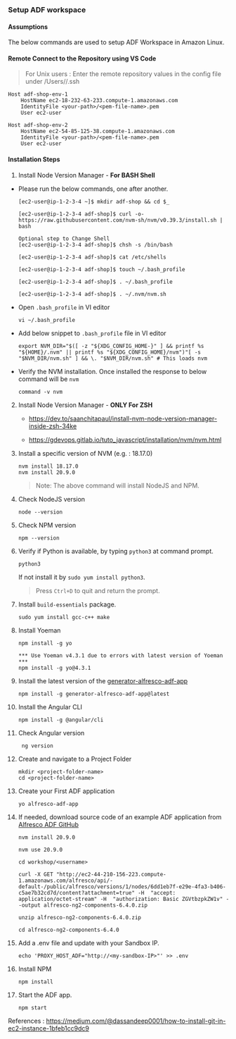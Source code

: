 ### Setup ADF workspace


#### Assumptions

The below commands are used to setup ADF Workspace in Amazon Linux.

#### Remote Connect to the Repository using VS Code

> For Unix users : Enter the remote repository values in the config file under /Users/<username>/.ssh

```
Host adf-shop-env-1
    HostName ec2-18-232-63-233.compute-1.amazonaws.com
    IdentityFile <your-path>/<pem-file-name>.pem
    User ec2-user

Host adf-shop-env-2
    HostName ec2-54-85-125-38.compute-1.amazonaws.com
    IdentityFile <your-path>/<pem-file-name>.pem
    User ec2-user
```

#### Installation Steps

1. Install Node Version Manager - <b>For BASH Shell</b>
* Please run the below commands, one after another.
    ```
    [ec2-user@ip-1-2-3-4 ~]$ mkdir adf-shop && cd $_

    [ec2-user@ip-1-2-3-4 adf-shop]$ curl -o- https://raw.githubusercontent.com/nvm-sh/nvm/v0.39.3/install.sh | bash

    Optional step to Change Shell
    [ec2-user@ip-1-2-3-4 adf-shop]$ chsh -s /bin/bash

    [ec2-user@ip-1-2-3-4 adf-shop]$ cat /etc/shells

    [ec2-user@ip-1-2-3-4 adf-shop]$ touch ~/.bash_profile

    [ec2-user@ip-1-2-3-4 adf-shop]$ . ~/.bash_profile

    [ec2-user@ip-1-2-3-4 adf-shop]$ . ~/.nvm/nvm.sh

    ```

* Open `.bash_profile` in VI editor
    ```
    vi ~/.bash_profile
    ```

* Add below snippet to `.bash_profile` file in VI editor
    ```
    export NVM_DIR="$([ -z "${XDG_CONFIG_HOME-}" ] && printf %s "${HOME}/.nvm" || printf %s "${XDG_CONFIG_HOME}/nvm")"[ -s "$NVM_DIR/nvm.sh" ] && \. "$NVM_DIR/nvm.sh" # This loads nvm    
    ```

* Verify the NVM installation. Once installed the response to below command will be `nvm`
    ```
	command -v nvm
    ```
2. Install Node Version Manager - <b>ONLY For ZSH</b>
    * https://dev.to/saanchitapaul/install-nvm-node-version-manager-inside-zsh-34ke

    * https://gdevops.gitlab.io/tuto_javascript/installation/nvm/nvm.html

3. Install a specific version of NVM (e.g. : 18.17.0)
    ```
    nvm install 18.17.0
    nvm install 20.9.0
    ```
    >Note: The above command will install NodeJS and NPM.

4. Check NodeJS version
    ```
    node --version
    ```

5. Check NPM version
    ```
    npm --version
    ```

6. Verify if Python is available, by typing `python3` at command prompt.
    ```
    python3
    ```
    If not install it by `sudo yum install python3`.
    > Press `Ctrl+D` to quit and return the prompt.

7. Install `build-essentials` package.
    ```
    sudo yum install gcc-c++ make
    ```

8. Install Yoeman
    ```
    npm install -g yo

    *** Use Yoeman v4.3.1 due to errors with latest version of Yoeman ***
    npm install -g yo@4.3.1
    ```
9. Install the latest version of the [generator-alfresco-adf-app](https://github.com/Alfresco/generator-alfresco-adf-app)
    ```
    npm install -g generator-alfresco-adf-app@latest
    ```
10. Install the Angular CLI
    ```
    npm install -g @angular/cli
    ```

11. Check Angular version
    ```
     ng version
    ```

12. Create and navigate to a Project Folder
    ```
    mkdir <project-folder-name>
    cd <project-folder-name>
    ```

13. Create your First ADF application
    ```
    yo alfresco-adf-app
    ```

14. If needed, download source code of an example ADF application from [Alfresco ADF GitHub](https://github.com/Alfresco/alfresco-ng2-components/tree/6.4.0)
    ```
    nvm install 20.9.0

    nvm use 20.9.0

    cd workshop/<username>

    curl -X GET "http://ec2-44-210-156-223.compute-1.amazonaws.com/alfresco/api/-default-/public/alfresco/versions/1/nodes/6dd1eb7f-e29e-4fa3-b406-c5ae7b32cd7d/content?attachment=true" -H  "accept: application/octet-stream" -H  "authorization: Basic ZGVtbzpkZW1v" --output alfresco-ng2-components-6.4.0.zip

    unzip alfresco-ng2-components-6.4.0.zip    

    cd alfresco-ng2-components-6.4.0

    ```

15. Add a .env file and update with your Sandbox IP.
    ```
    echo 'PROXY_HOST_ADF="http://<my-sandbox-IP>"' >> .env
    ```

16. Install NPM
    ```
    npm install
    ```

17. Start the ADF app.
    ```
    npm start
    ```

References : https://medium.com/@dassandeep0001/how-to-install-git-in-ec2-instance-1bfeb1cc9dc9
